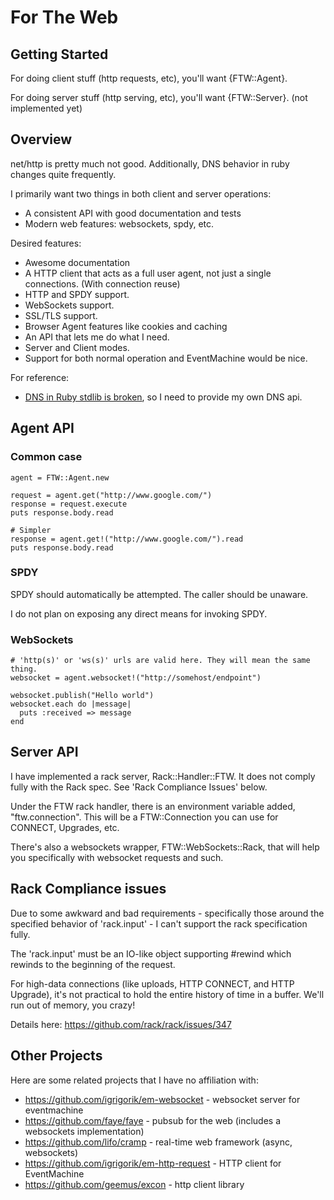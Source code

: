 # For The Web

## Getting Started

For doing client stuff (http requests, etc), you'll want {FTW::Agent}.

For doing server stuff (http serving, etc), you'll want {FTW::Server}. (not implemented yet)

## Overview

net/http is pretty much not good. Additionally, DNS behavior in ruby changes quite frequently.

I primarily want two things in both client and server operations:

* A consistent API with good documentation and tests
* Modern web features: websockets, spdy, etc.

Desired features:

* Awesome documentation
* A HTTP client that acts as a full user agent, not just a single connections. (With connection reuse)
* HTTP and SPDY support.
* WebSockets support.
* SSL/TLS support.
* Browser Agent features like cookies and caching
* An API that lets me do what I need.
* Server and Client modes.
* Support for both normal operation and EventMachine would be nice.

For reference:

* [DNS in Ruby stdlib is broken](https://github.com/jordansissel/experiments/tree/master/ruby/dns-resolving-bug), so I need to provide my own DNS api.

## Agent API

### Common case

    agent = FTW::Agent.new

    request = agent.get("http://www.google.com/")
    response = request.execute
    puts response.body.read

    # Simpler
    response = agent.get!("http://www.google.com/").read
    puts response.body.read

### SPDY

SPDY should automatically be attempted. The caller should be unaware.

I do not plan on exposing any direct means for invoking SPDY.

### WebSockets

    # 'http(s)' or 'ws(s)' urls are valid here. They will mean the same thing.
    websocket = agent.websocket!("http://somehost/endpoint")

    websocket.publish("Hello world")
    websocket.each do |message|
      puts :received => message
    end

## Server API

I have implemented a rack server, Rack::Handler::FTW. It does not comply fully
with the Rack spec. See 'Rack Compliance Issues' below.

Under the FTW rack handler, there is an environment variable added,
"ftw.connection". This will be a FTW::Connection you can use for CONNECT,
Upgrades, etc. 

There's also a websockets wrapper, FTW::WebSockets::Rack, that will help you
specifically with websocket requests and such.

## Rack Compliance issues

Due to some awkward and bad requirements - specifically those around the
specified behavior of 'rack.input' - I can't support the rack specification fully.

The 'rack.input' must be an IO-like object supporting #rewind which rewinds to
the beginning of the request.

For high-data connections (like uploads, HTTP CONNECT, and HTTP Upgrade), it's
not practical to hold the entire history of time in a buffer. We'll run out of
memory, you crazy!

Details here: https://github.com/rack/rack/issues/347

## Other Projects

Here are some related projects that I have no affiliation with:

* https://github.com/igrigorik/em-websocket - websocket server for eventmachine
* https://github.com/faye/faye - pubsub for the web (includes a websockets implementation)
* https://github.com/lifo/cramp - real-time web framework (async, websockets)
* https://github.com/igrigorik/em-http-request - HTTP client for EventMachine
* https://github.com/geemus/excon - http client library
